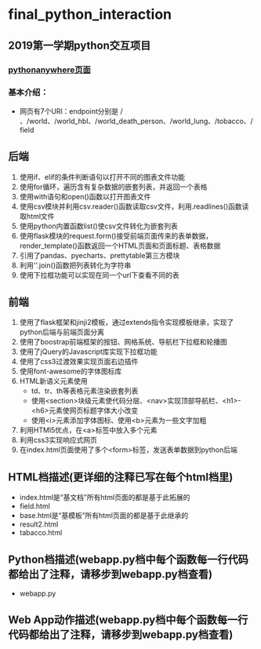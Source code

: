 # final_python_interaction
## 2019第一学期python交互项目
### [pythonanywhere页面](http://lixintao.pythonanywhere.com/)
### 基本介绍：
* 网页有7个URl：endpoint分别是 / 、/world、/world_hbl、/world_death_person、/world_lung、/tobacco、/field
## 后端
1. 使用if、elif的条件判断语句以打开不同的图表文件功能
2. 使用for循环，遍历含有复杂数据的嵌套列表，并返回一个表格
3. 使用with语句和open()函数以打开图表文件
4. 使用csv模块并利用csv.reader()函数读取csv文件，利用.readlines()函数读取html文件
5. 使用python内置函数list()使csv文件转化为嵌套列表
6. 使用flask模块的request.form()接受前端页面传来的表单数据，render_template()函数返回一个HTML页面和页面标题、表格数据
7. 引用了pandas、pyecharts、prettytable第三方模块
8. 利用''.join()函数把列表转化为字符串
9. 使用下拉框功能可以实现在同一个url下查看不同的表
## 前端
1. 使用了flask框架和jinji2模板，通过extends指令实现模板继承，实现了python后端与前端页面分离
2. 使用了boostrap前端框架的按钮、网格系统、导航栏下拉框和轮播图
3. 使用了jQuery的Javascript库实现下拉框功能
4. 使用了css3过渡效果实现页面右边插件
5. 使用font-awesome的字体图标库
6. HTML新语义元素使用
     * td、tr、th等表格元素渲染嵌套列表
     * 使用\<section>块级元素使代码分层、\<nav>实现顶部导航栏、\<h1>-\<h6>元素使网页标题字体大小改变
     * 使用\<i>元素添加字体图标、使用\<b>元素为一些文字加粗
7. 利用HTMl5优点，在\<a>标签中放入多个元素
8. 利用css3实现响应式网页 
9. 在index.html页面使用了多个\<form>标签，发送表单数据到python后端

##	HTML档描述(更详细的注释已写在每个html档里)
* index.html是“基文档”所有html页面的都是基于此拓展的
* field.html
* base.html是“基模板”所有html页面的都是基于此继承的
* result2.html
* tabacco.html

## Python档描述(webapp.py档中每个函数每一行代码都给出了注释，请移步到webapp.py档查看)
* webapp.py
## Web App动作描述(webapp.py档中每个函数每一行代码都给出了注释，请移步到webapp.py档查看)
